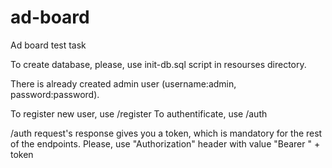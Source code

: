 # ad-board
Ad board test task

To create database, please, use init-db.sql script in resourses directory.

There is already created admin user (username:admin, password:password).

To register new user, use /register
To authentificate, use /auth

/auth request's response gives you a token, which is mandatory for the rest of the endpoints. Please, use "Authorization" header with value "Bearer " + token
